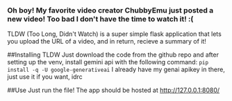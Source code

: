 ### Oh boy! My favorite video creator ChubbyEmu just posted a new video! Too bad I don't have the time to watch it! :(

TLDW (Too Long, Didn't Watch) is a super simple flask application that lets you upload the URL of a video, and in return, recieve a summary of it!

##Installing TLDW
Just download the code from the github repo and after setting up the venv, install gemini api with the following command:
`pip install -q -U google-generativeai`
I already have my genai apikey in there, just use it if you want, idrc

##Use
Just run the file! The app should be hosted at http://127.0.0.1:8080/
